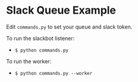 # Slack Queue Example


Edit `commands.py` to set your queue and slack token.  

To run the slackbot listener:  
- `$ python commands.py`

To run the worker:  
- `$ python commands.py --worker`
